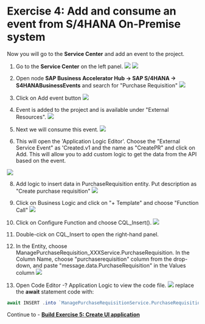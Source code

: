 # Exercise 4: Add and consume an event from S/4HANA On-Premise system
Now you will go to the **Service Center** and add an event to the project.

1. Go to the **Service Center** on the left panel.
![](images/Event_000.png)
![](images/Event_001.png)

3. Open node **SAP Business Accelerator Hub -> SAP S/4HANA -> S4HANABusinessEvents** and search for "Purchase Requisition"
![](images/Event_002.png)

4. Click on Add event button
![](images/Event_009.png)

5. Event is added to the project and is available under "External Resources".
![](images/Event_003.png)

6. Next we will consume this event.
![](images/Event_004.png)

7. This will open the 'Application Logic Editor'. Choose the "External Service Event" as 'Created.v1 and the name as "CreatePR" and click on Add. This will allow you to add custom logic to get the data from the API based on the event. 

![](images/Event_010.png)

8. Add logic to insert data in PurchaseRequisition entity. Put description as "Create purchase requisition"
![](images/Event_005.png)

9. Click on Business Logic and click on "+ Template" and choose "Function Call"
![](images/Event_006.png)

10. Click on Configure Function and choose CQL_Insert().
![](images/Cqlinsert.png)

11. Double-cick on CQL_Insert to open the right-hand panel.

12. In the Entity, choose ManagePurchaseRequisition_XXXService.PurchaseRequisition. In the Column Name, choose "purchaserequisition" column from the drop-down, and paste "message.data.PurchaseRequisition" in the Values column
![](images/Event_007.png)

13. Open Code Editor -? Application Logic to view the code file.
![](images/Event_008.png)
replace the **await** statement code with:
```js
await INSERT .into `ManagePurchaseRequisitionService.PurchaseRequisition` .entries({purchaserequisition:message.data.PurchaseRequisition});
```
Continue to - **[Build Exercise 5: Create UI application](../../../buildcode/exercises/ex5/README.md)**
